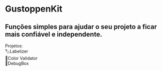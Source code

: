 # GustoppenKit
Funções simples para ajudar o seu projeto a ficar mais confiável e independente.
------------
Projetos:<br>
🏷️Labelizer<br>
🎨Color Validator<br>
🐞DebugBox
